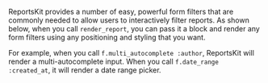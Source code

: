 ReportsKit provides a number of easy, powerful form filters that are commonly needed to allow users to interactively filter reports. As shown below, when you call `render_report`, you can pass it a block and render any form filters using any positioning and styling that you want.

For example, when you call `f.multi_autocomplete :author`, ReportsKit will render a multi-autocomplete input. When you call `f.date_range :created_at`, it will render a date range picker.
